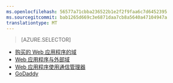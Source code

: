 ```yaml
---
ms.openlocfilehash: 56577a71cbba236522b1e2f2f9faa6c7d6452395
ms.sourcegitcommit: bab1265d669c3e6871daa7cb8a5640a47104947a
translationtype: MT
---
```

> [AZURE.SELECTOR]
- [购买的 Web 应用程序的域](../article/app-service-web/custom-dns-web-site-buydomains-web-app.md)
- [Web 应用程序与外部域](../article/app-service-web/web-sites-custom-domain-name.md)
- [Web 应用程序使用通信管理器](../article/app-service-web/web-sites-traffic-manager-custom-domain-name.md)
- [GoDaddy](../article/app-service-web/web-sites-godaddy-custom-domain-name.md)